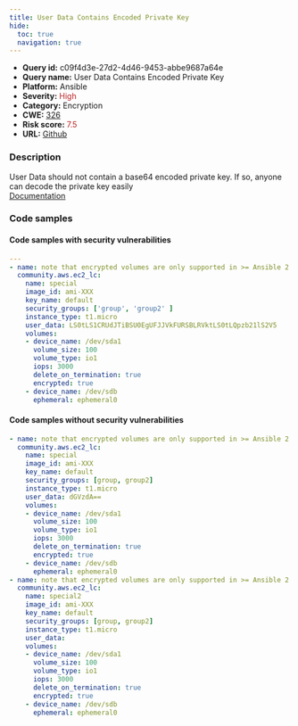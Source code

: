 ```yaml
---
title: User Data Contains Encoded Private Key
hide:
  toc: true
  navigation: true
---
```


<style>
  .highlight .hll {
    background-color: #ff171742;
  }
  .md-content {
    max-width: 1100px;
    margin: 0 auto;
  }
</style>

-   **Query id:** c09f4d3e-27d2-4d46-9453-abbe9687a64e
-   **Query name:** User Data Contains Encoded Private Key
-   **Platform:** Ansible
-   **Severity:** <span style="color:#bb2124">High</span>
-   **Category:** Encryption
-   **CWE:** <a href="https://cwe.mitre.org/data/definitions/326.html" onclick="newWindowOpenerSafe(event, 'https://cwe.mitre.org/data/definitions/326.html')">326</a>
-   **Risk score:** <span style="color:#bb2124">7.5</span>
-   **URL:** [Github](https://github.com/Checkmarx/kics/tree/master/assets/queries/ansible/aws/user_data_contains_encoded_private_key)

### Description
User Data should not contain a base64 encoded private key. If so, anyone can decode the private key easily<br>
[Documentation](https://docs.ansible.com/ansible/latest/collections/community/aws/ec2_lc_module.html)

### Code samples
#### Code samples with security vulnerabilities
```yaml title="Positive test num. 1 - yaml file" hl_lines="9"
---
- name: note that encrypted volumes are only supported in >= Ansible 2.4
  community.aws.ec2_lc:
    name: special
    image_id: ami-XXX
    key_name: default
    security_groups: ['group', 'group2' ]
    instance_type: t1.micro
    user_data: LS0tLS1CRUdJTiBSU0EgUFJJVkFURSBLRVktLS0tLQpzb21lS2V5
    volumes:
    - device_name: /dev/sda1
      volume_size: 100
      volume_type: io1
      iops: 3000
      delete_on_termination: true
      encrypted: true
    - device_name: /dev/sdb
      ephemeral: ephemeral0

```


#### Code samples without security vulnerabilities
```yaml title="Negative test num. 1 - yaml file"
- name: note that encrypted volumes are only supported in >= Ansible 2.4
  community.aws.ec2_lc:
    name: special
    image_id: ami-XXX
    key_name: default
    security_groups: [group, group2]
    instance_type: t1.micro
    user_data: dGVzdA==
    volumes:
    - device_name: /dev/sda1
      volume_size: 100
      volume_type: io1
      iops: 3000
      delete_on_termination: true
      encrypted: true
    - device_name: /dev/sdb
      ephemeral: ephemeral0
- name: note that encrypted volumes are only supported in >= Ansible 2.4.2
  community.aws.ec2_lc:
    name: special2
    image_id: ami-XXX
    key_name: default
    security_groups: [group, group2]
    instance_type: t1.micro
    user_data:
    volumes:
    - device_name: /dev/sda1
      volume_size: 100
      volume_type: io1
      iops: 3000
      delete_on_termination: true
      encrypted: true
    - device_name: /dev/sdb
      ephemeral: ephemeral0

```

